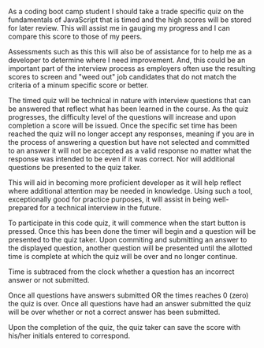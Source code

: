 As a coding boot camp student I should take a trade specific quiz on the fundamentals of JavaScript that is timed and the high scores will be stored for later review.  This will assist me in gauging my progress and I can compare this score to those of my peers.

Assessments such as this this will also be of assistance for to help me as a developer to determine where I need improvement.  And, this could be an important part of the interview process as employers often use the resulting scores to screen and "weed out" job candidates that do not match the criteria of a minum specific score or better. 

The timed quiz will be technical in nature with interview questions that can be answered that reflect what has been learned in the course. As the quiz progresses, the difficulty level of the questions will increase and upon completion a score will be issued.  Once the specific set time has been reached the quiz will no longer accept any responses, meaning if you are in the process of answering a question but have not selected and committed to an answer it will not be accepted as a valid response no matter what the response was intended to be even if it was correct. Nor will additional questions be presented to the quiz taker.

This will aid in becoming more proficient developer as it will help reflect where additional attention may be needed in knowledge.  Using such a tool, exceptionally good for practice purposes, it will assist in being well-prepared for a technical interview in the future.

To participate in this code quiz, it will commence when the start button is pressed.  Once this has been done the timer will begin and a question will be presented to the quiz taker.  Upon commiting and submitting an answer to the displayed question, another question will be presented until the allotted time is complete at which the quiz will be over and no longer continue.  

Time is subtraced from the clock whether a question has an incorrect answer or not submitted.

Once all questions have answers submitted OR the times reaches 0 (zero) the quiz is over.  Once all questions have had an answer submitted the quiz will be over whether or not a correct answer has been submitted.

Upon the completion of the quiz, the quiz taker can save the score with his/her initials entered to correspond.